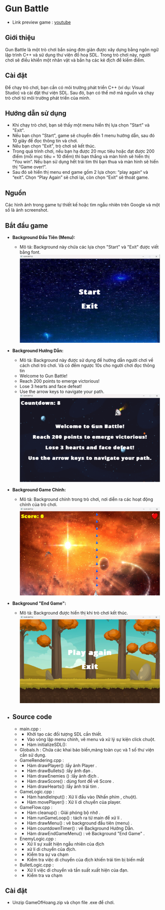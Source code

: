 # Gun Battle
- Link preview game :  [youtube](https://youtu.be/8su-FWuEuZA)
## Giới thiệu
Gun Battle là một trò chơi bắn súng đơn giản được xây dựng bằng ngôn ngữ lập trình C++ và sử dụng thư viện đồ hoạ SDL. Trong trò chơi này, người chơi sẽ điều khiển một nhân vật và bắn hạ các kẻ địch để kiếm điểm.

## Cài đặt
Để chạy trò chơi, bạn cần có môi trường phát triển C++ (ví dụ: Visual Studio) và cài đặt thư viện SDL. Sau đó, bạn có thể mở mã nguồn và chạy trò chơi từ môi trường phát triển của mình.

## Hướng dẫn sử dụng
- Khi chạy trò chơi, bạn sẽ thấy một menu hiển thị lựa chọn "Start" và "Exit".
- Nếu bạn chọn "Start", game sẽ chuyển đến 1 menu hướng dẫn, sau đó 10 giây để đọc thông tin và chơi.
- Nếu bạn chọn "Exit", trò chơi sẽ kết thúc.
- Trong quá trình chơi, nếu bạn hạ được 20 mục tiêu hoặc đạt được 200 điểm (mỗi mục tiêu = 10 điểm) thì bạn thắng và màn hình sẽ hiển thị “You win“. Nếu bạn sử dụng hết trái tim thì bạn thua và màn hình sẽ hiển thị “Game over!”.
- Sau đó sẽ hiển thị menu end game gồm 2 lựa chọn: “play again“ và “exit”. Chọn “Play Again” sẽ chơi lại, còn chọn “Exit” sẽ thoát game.

## Nguồn 
Các hình ảnh trong game tự thiết kế hoặc tìm ngẫu nhiên trên Google và một số là ảnh screenshot.

## Bắt đầu game
- **Background Đầu Tiên (Menu):** 
  - Mô tả: Background này chứa các lựa chọn "Start" và "Exit" được viết bằng font.
  ![bkgd_menu](readme_photos/first_menu.png)

- **Background Hướng Dẫn:**
  - Mô tả: Background này được sử dụng để hướng dẫn người chơi về cách chơi trò chơi. Và có đếm ngược 10s cho người chơi đọc thông tin 
  - Welcome to Gun Battle!
  - Reach 200 points to emerge victorious!
  - Lose 3 hearts and face defeat!
  - Use the arrow keys to navigate your path.
 ![image](readme_photos/Ins_menu.png)
 

- **Background Game Chính:**
  - Mô tả: Background chính trong trò chơi, nơi diễn ra các hoạt động chính của trò chơi.
  ![game chính](readme_photos/Main_menu.png)

- **Background "End Game":**
  - Mô tả: Background được hiển thị khi trò chơi kết thúc.
  ![end game](readme_photos/end_menu.png)

- ## Source code
  - main.cpp :
  - - Khởi tạo các đối tượng SDL cần thiết.
  - - Vào vòng lặp menu chính, vẽ menu và xử lý sự kiện click chuột.
  - - Hàm initializeSDL():
  - Globals.h : Chứa các khai báo biến,mảng toàn cục và 1 số thư viện cần sử dụng.
  - GameRendering.cpp :
  - -  Hàm drawPlayer() :lấy ảnh Player .
  - -  Hàm drawBullets() :lấy ảnh đạn .
  - -  Hàm drawEnemies () :lấy ảnh địch .
  - -  Hàm drawScore() : dùng font để vẽ Score .
  - -  Hàm drawHearts() :lấy ảnh trái tim .
  - GameLogic.cpp :
  - - Hàm handleInput() : Xử lí đầu vào (Nhấn phím , chuột).
  - - Hàm movePlayer() : Xử lí di chuyển của player.
  - GameFlow.cpp :
  - - Hàm cleanup() : Giải phóng bộ nhớ .
  - - Hàm runGameLoop() : tách ra từ main để xử lí .
  - - Hàm drawMenu() : vẽ background đầu tiên (menu) .
  - - Hàm countdownTimer() : vẽ Background Hướng Dẫn.
  - - Hàm drawEndGameMenu() : vẽ Background "End Game" .
  - EnemyLogic.cpp :
  - - Xử lí sự xuất hiện ngẫu nhiên của địch
  -  - xử lí di chuyển của địch.
  - - Kiểm tra sự va chạm
  - - Kiểm tra việc di chuyển của địch khiến trái tim bị biến mất
  - BulletLogic.cpp :
  - - Xử lí việc di chuyển và tần suất xuất hiện của đạn.
  - - Kiểm tra va chạm
 
 ## Cài đặt
 - Unzip GameOfHoang.zip và chọn file .exe để chơi.
  
